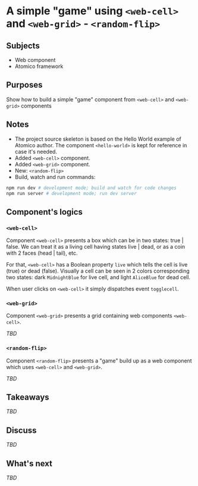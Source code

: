 # A simple "game" using `<web-cell>` and `<web-grid>` - `<random-flip>`

## Subjects

- Web component
- Atomico framework

## Purposes

Show how to build a simple "game" component from `<web-cell>` and `<web-grid>` components

## Notes

- The project source skeleton is based on the Hello World example of Atomico author. The component `<hello-world>` is kept for reference in case it's needed.
- Added `<web-cell>` component.
- Added `<web-grid>` component.
- New: `<random-flip>`
- Build, watch and run commands:

```bash
npm run dev # development mode; build and watch for code changes
npm run server # development mode; run dev server
```

## Component's logics
### `<web-cell>`
Component `<web-cell>` presents a box which can be in two states: true | false.
We can treat it as a living cell having states live | dead, or as a coin with 2 faces (head | tail), etc.

For that, `<web-cell>` has a Boolean property `live` which tells the cell is live (true) or dead (false). Visually a cell can be seen in 2 colors corresponding two states: dark `MidnightBlue` for live cell, and light `AliceBlue` for dead cell.

When user clicks on `<web-cell>` it simply dispatches event `togglecell`.

### `<web-grid>`
Component `<web-grid>` presents a grid containing web components `<web-cell>`.

*TBD*

### `<random-flip>`
Component `<random-flip>` presents a "game" build up as a web component which uses `<web-cell>` and `<web-grid>`.

*TBD*

## Takeaways
*TBD*


## Discuss
*TBD*

## What's next
*TBD*
